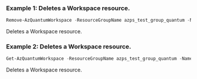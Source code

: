 ### Example 1: Deletes a Workspace resource.
```powershell
Remove-AzQuantumWorkspace -ResourceGroupName azps_test_group_quantum -Name azps-qw
```

Deletes a Workspace resource.

### Example 2: Deletes a Workspace resource.
```powershell
Get-AzQuantumWorkspace -ResourceGroupName azps_test_group_quantum -Name azps-qw | Remove-AzQuantumWorkspace
```

Deletes a Workspace resource.